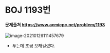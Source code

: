# BOJ 1193번

#### 문제출처 https://www.acmicpc.net/problem/1193 

![image-20210126111457679](README.assets/image-20210126111457679.png)



- 푸는데 조금 오래걸렸다.